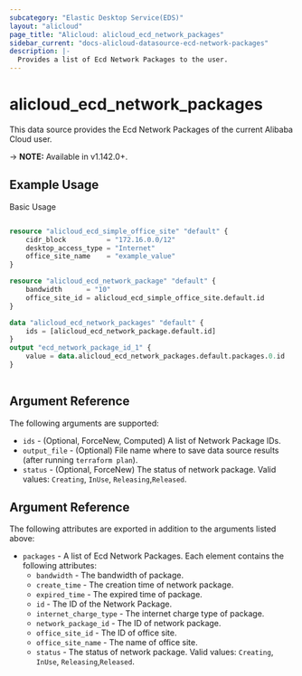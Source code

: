 ```yaml
---
subcategory: "Elastic Desktop Service(EDS)"
layout: "alicloud"
page_title: "Alicloud: alicloud_ecd_network_packages"
sidebar_current: "docs-alicloud-datasource-ecd-network-packages"
description: |-
  Provides a list of Ecd Network Packages to the user.
---
```


# alicloud\_ecd\_network\_packages

This data source provides the Ecd Network Packages of the current Alibaba Cloud user.

-> **NOTE:** Available in v1.142.0+.

## Example Usage

Basic Usage

```terraform

resource "alicloud_ecd_simple_office_site" "default" {
	cidr_block          = "172.16.0.0/12"
	desktop_access_type = "Internet"
	office_site_name    = "example_value"
}

resource "alicloud_ecd_network_package" "default" {
	bandwidth      = "10"
	office_site_id = alicloud_ecd_simple_office_site.default.id
}

data "alicloud_ecd_network_packages" "default" {
	ids = [alicloud_ecd_network_package.default.id]
}
output "ecd_network_package_id_1" {
	value = data.alicloud_ecd_network_packages.default.packages.0.id
}
            
```

## Argument Reference

The following arguments are supported:

* `ids` - (Optional, ForceNew, Computed)  A list of Network Package IDs.
* `output_file` - (Optional) File name where to save data source results (after running `terraform plan`).
* `status` - (Optional, ForceNew) The status of network package. Valid values: `Creating`, `InUse`, `Releasing`,`Released`.

## Argument Reference

The following attributes are exported in addition to the arguments listed above:

* `packages` - A list of Ecd Network Packages. Each element contains the following attributes:
	* `bandwidth` - The bandwidth of package.
	* `create_time` - The creation time of network package.
	* `expired_time` - The expired time of package.
	* `id` - The ID of the Network Package.
	* `internet_charge_type` - The internet charge type  of  package.
	* `network_package_id` - The ID of network package.
	* `office_site_id` - The ID of office site.
	* `office_site_name` - The name of office site.
	* `status` - The status of network package. Valid values: `Creating`, `InUse`, `Releasing`,`Released`.